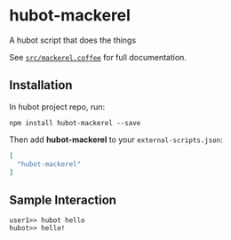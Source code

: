 # hubot-mackerel

A hubot script that does the things

See [`src/mackerel.coffee`](src/mackerel.coffee) for full documentation.

## Installation

In hubot project repo, run:

`npm install hubot-mackerel --save`

Then add **hubot-mackerel** to your `external-scripts.json`:

```json
[
  "hubot-mackerel"
]
```

## Sample Interaction

```
user1>> hubot hello
hubot>> hello!
```
